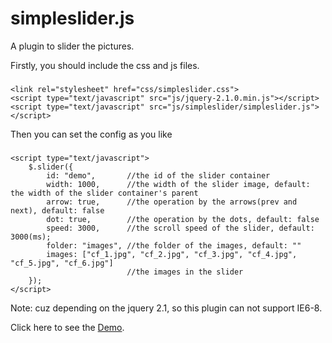 simpleslider.js
=========

A plugin to slider the pictures.

Firstly, you should include the css and js files.

###
    <link rel="stylesheet" href="css/simpleslider.css">
    <script type="text/javascript" src="js/jquery-2.1.0.min.js"></script>
	<script type="text/javascript" src="js/simpleslider/simpleslider.js"></script>

Then you can set the config as you like

###
    <script type="text/javascript">
        $.slider({
            id: "demo",       //the id of the slider container
            width: 1000,      //the width of the slider image, default: the width of the slider container's parent
            arrow: true,      //the operation by the arrows(prev and next), default: false
            dot: true,        //the operation by the dots, default: false
            speed: 3000,      //the scroll speed of the slider, default: 3000(ms);
            folder: "images", //the folder of the images, default: ""
            images: ["cf_1.jpg", "cf_2.jpg", "cf_3.jpg", "cf_4.jpg", "cf_5.jpg", "cf_6.jpg"]
                              //the images in the slider
        }); 
    </script>
    
Note: cuz depending on the jquery 2.1, so this plugin can not support IE6-8.

Click here to see the [Demo](http://www.jiajunlo.com/demo/simpleslider.js).

